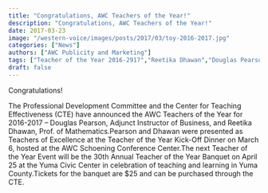 ```yaml
---
title: "Congratulations, AWC Teachers of the Year!"
description: "Congratulations, AWC Teachers of the Year!"
date: 2017-03-23
image: "/western-voice/images/posts/2017/03/toy-2016-2017.jpg"
categories: ["News"]
authors: ["AWC Publicity and Marketing"]
tags: ["Teacher of the Year 2016-2917","Reetika Dhawan","Douglas Pearson"]
draft: false
---
```

Congratulations!

The Professional Development Committee and the Center for Teaching Effectiveness (CTE) have announced the AWC Teachers of the Year for 2016-2017 – Douglas Pearson, Adjunct Instructor of Business, and Reetika Dhawan, Prof. of Mathematics.Pearson and Dhawan were presented as Teachers of Excellence at the Teacher of the Year Kick-Off Dinner on March 6, hosted at the AWC Schoening Conference Center.The next Teacher of the Year Event will be the 30th Annual Teacher of the Year Banquet on April 25 at the Yuma Civic Center in celebration of teaching and learning in Yuma County.Tickets for the banquet are $25 and can be purchased through the CTE.